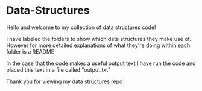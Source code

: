# Data-Structures

Hello and welcome to my collection of data structures code!

I have labeled the folders to show which data structures they make use of. However for more detailed explanations of what they're doing within each folder is a README

In the case that the code makes a useful output text I have run the code and placed this text in a file called "output.txt"

Thank you for viewing my data structures repo
